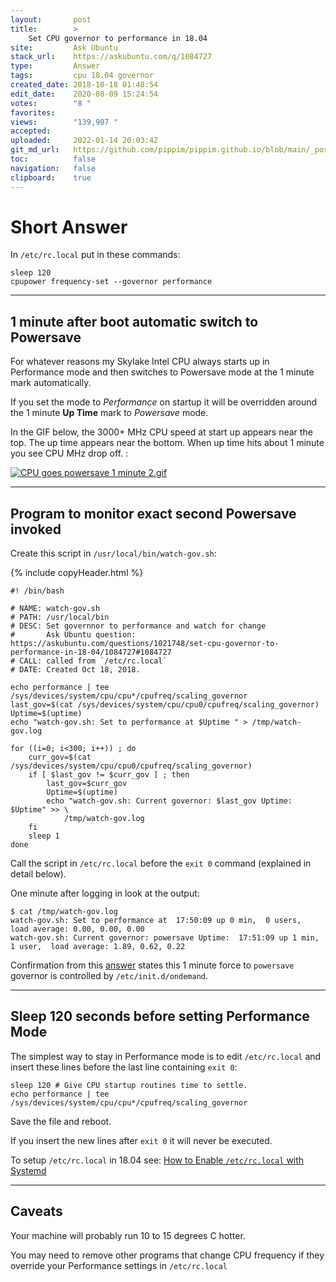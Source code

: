 ```yaml
---
layout:       post
title:        >
    Set CPU governor to performance in 18.04
site:         Ask Ubuntu
stack_url:    https://askubuntu.com/q/1084727
type:         Answer
tags:         cpu 18.04 governor
created_date: 2018-10-18 01:48:54
edit_date:    2020-08-09 15:24:54
votes:        "8 "
favorites:    
views:        "139,907 "
accepted:     
uploaded:     2022-01-14 20:03:42
git_md_url:   https://github.com/pippim/pippim.github.io/blob/main/_posts/2018/2018-10-18-Set-CPU-governor-to-performance-in-18.04.md
toc:          false
navigation:   false
clipboard:    true
---
```


# Short Answer

<!-- Language-all: lang-bash -->

In `/etc/rc.local` put in these commands:

``` 
sleep 120
cpupower frequency-set --governor performance

```


----------


## 1 minute after boot automatic switch to Powersave

For whatever reasons my Skylake Intel CPU always starts up in Performance mode and then switches to Powersave mode at the 1 minute mark automatically.

If you set the mode to *Performance* on startup it will be overridden around the 1 minute **Up Time** mark to *Powersave* mode.

In the GIF below, the 3000+ MHz CPU speed at start up appears near the top. The up time appears near the bottom. When up time hits about 1 minute you see CPU MHz drop off. :

[![CPU goes powersave 1 minute 2.gif][1]][1]

----------

## Program to monitor exact second Powersave invoked

Create this script in `/usr/local/bin/watch-gov.sh`:

<!-- Language-all: lang-bash -->

{% include copyHeader.html %}
``` 
#! /bin/bash

# NAME: watch-gov.sh
# PATH: /usr/local/bin
# DESC: Set governnor to performance and watch for change
#       Ask Ubuntu question: https://askubuntu.com/questions/1021748/set-cpu-governor-to-performance-in-18-04/1084727#1084727
# CALL: called from `/etc/rc.local`
# DATE: Created Oct 18, 2018.

echo performance | tee /sys/devices/system/cpu/cpu*/cpufreq/scaling_governor
last_gov=$(cat /sys/devices/system/cpu/cpu0/cpufreq/scaling_governor)
Uptime=$(uptime)
echo "watch-gov.sh: Set to performance at $Uptime " > /tmp/watch-gov.log

for ((i=0; i<300; i++)) ; do
    curr_gov=$(cat /sys/devices/system/cpu/cpu0/cpufreq/scaling_governor)
    if [ $last_gov != $curr_gov ] ; then
        last_gov=$curr_gov
        Uptime=$(uptime)
        echo "watch-gov.sh: Current governor: $last_gov Uptime: $Uptime" >> \
            /tmp/watch-gov.log
    fi
    sleep 1
done

```

Call the script in `/etc/rc.local` before the `exit 0` command (explained in detail below).

One minute after logging in look at the output:

``` 
$ cat /tmp/watch-gov.log
watch-gov.sh: Set to performance at  17:50:09 up 0 min,  0 users,  load average: 0.00, 0.00, 0.00 
watch-gov.sh: Current governor: powersave Uptime:  17:51:09 up 1 min,  1 user,  load average: 1.89, 0.62, 0.22

```

Confirmation from this [answer][2] states this 1 minute force to `powersave` governor is controlled by `/etc/init.d/ondemand`.

----------


## Sleep 120 seconds before setting Performance Mode

The simplest way to stay in Performance mode is to edit `/etc/rc.local` and insert these lines before the last line containing `exit 0`:

``` 
sleep 120 # Give CPU startup routines time to settle.
echo performance | tee /sys/devices/system/cpu/cpu*/cpufreq/scaling_governor

```

Save the file and reboot.

If you insert the new lines after `exit 0` it will never be executed.

To setup `/etc/rc.local` in 18.04 see: [How to Enable `/etc/rc.local` with Systemd](https://www.linuxbabe.com/linux-server/how-to-enable-etcrc-local-with-systemd)

----------

## Caveats

Your machine will probably run 10 to 15 degrees C hotter.

You may need to remove other programs that change CPU frequency if they override your Performance settings in `/etc/rc.local`


  [1]: https://i.stack.imgur.com/uAgQJ.gif
  [2]: https://askubuntu.com/a/614390/307523
